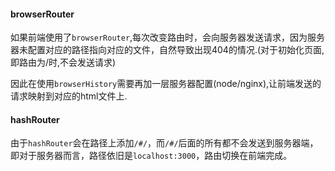 #### browserRouter

如果前端使用了`browserRouter`,每次改变路由时，会向服务器发送请求，因为服务器未配置对应的路径指向对应的文件，自然导致出现404的情况.(对于初始化页面,即路由为/时,不会发送请求)

因此在使用`browserHistory`需要再加一层服务器配置(node/nginx),让前端发送的请求映射到对应的html文件上.

#### hashRouter

由于`hashRouter`会在路径上添加`/#/`，而`/#/`后面的所有都不会发送到服务器端，即对于服务器而言，路径依旧是`localhost:3000`，路由切换在前端完成。

